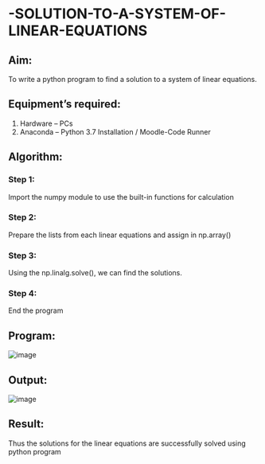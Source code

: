 # -SOLUTION-TO-A-SYSTEM-OF-LINEAR-EQUATIONS
## Aim:
To write a python program to find a solution to a system of linear equations.
## Equipment’s required:
1. 	Hardware – PCs
2. 	Anaconda – Python 3.7 Installation / Moodle-Code Runner
## Algorithm:
### Step 1: 
Import the numpy module to use the built-in functions for calculation
### Step 2: 
Prepare the lists from each linear equations and assign in np.array()
### Step 3: 
Using the np.linalg.solve(), we can find the solutions.
### Step 4: 
End the program
## Program:
![image](https://github.com/user-attachments/assets/b436925c-3608-4360-85df-007c889cb24e)

## Output:
![image](https://github.com/user-attachments/assets/98a4b802-4d97-4d9e-a7a8-4522a9571944)

## Result: 
Thus the solutions for the linear equations are successfully solved using python program

